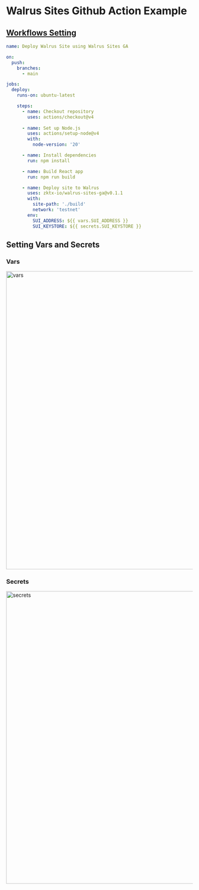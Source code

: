 # Walrus Sites Github Action Example

## [Workflows Setting](https://github.com/marketplace/actions/walrus-sites-ga)

```yml
name: Deploy Walrus Site using Walrus Sites GA

on:
  push:
    branches:
      - main

jobs:
  deploy:
    runs-on: ubuntu-latest

    steps:
      - name: Checkout repository
        uses: actions/checkout@v4
  
      - name: Set up Node.js
        uses: actions/setup-node@v4
        with:
          node-version: '20'

      - name: Install dependencies
        run: npm install

      - name: Build React app
        run: npm run build

      - name: Deploy site to Walrus
        uses: zktx-io/walrus-sites-ga@v0.1.1
        with:
          site-path: './build'
          network: 'testnet'
        env:
          SUI_ADDRESS: ${{ vars.SUI_ADDRESS }}
          SUI_KEYSTORE: ${{ secrets.SUI_KEYSTORE }}
```

## Setting Vars and Secrets

### Vars

<img width="805" alt="vars" src="https://github.com/user-attachments/assets/bd04a60a-705d-446a-9349-fb6b33277191">

### Secrets

<img width="790" alt="secrets" src="https://github.com/user-attachments/assets/304f024f-59e7-468a-a4c3-1b3b9cd3d1f4">
